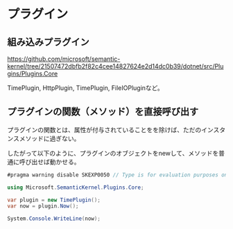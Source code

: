 # プラグイン

## 組み込みプラグイン

https://github.com/microsoft/semantic-kernel/tree/21507472dbfb2f82c4cee14827624e2d14dc0b39/dotnet/src/Plugins/Plugins.Core

TimePlugin, HttpPlugin, TimePlugin, FileIOPluginなど。


## プラグインの関数（メソッド）を直接呼び出す

プラグインの関数とは、属性が付与されていることをを除けば、ただのインスタンスメソッドに過ぎない。

したがって以下のように、プラグインのオブジェクトをnewして、メソッドを普通に呼び出せば動かせる。

```c#
#pragma warning disable SKEXP0050 // Type is for evaluation purposes only and is subject to change or removal in future updates. Suppress this diagnostic to proceed.

using Microsoft.SemanticKernel.Plugins.Core;

var plugin = new TimePlugin();
var now = plugin.Now();

System.Console.WriteLine(now);
```